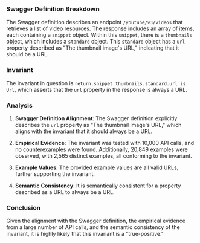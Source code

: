 ### Swagger Definition Breakdown

The Swagger definition describes an endpoint `/youtube/v3/videos` that retrieves a list of video resources. The response includes an array of items, each containing a `snippet` object. Within this `snippet`, there is a `thumbnails` object, which includes a `standard` object. This `standard` object has a `url` property described as "The thumbnail image's URL," indicating that it should be a URL.

### Invariant

The invariant in question is `return.snippet.thumbnails.standard.url is Url`, which asserts that the `url` property in the response is always a URL.

### Analysis

1. **Swagger Definition Alignment**: The Swagger definition explicitly describes the `url` property as "The thumbnail image's URL," which aligns with the invariant that it should always be a URL.

2. **Empirical Evidence**: The invariant was tested with 10,000 API calls, and no counterexamples were found. Additionally, 20,849 examples were observed, with 2,565 distinct examples, all conforming to the invariant.

3. **Example Values**: The provided example values are all valid URLs, further supporting the invariant.

4. **Semantic Consistency**: It is semantically consistent for a property described as a URL to always be a URL.

### Conclusion

Given the alignment with the Swagger definition, the empirical evidence from a large number of API calls, and the semantic consistency of the invariant, it is highly likely that this invariant is a "true-positive."
